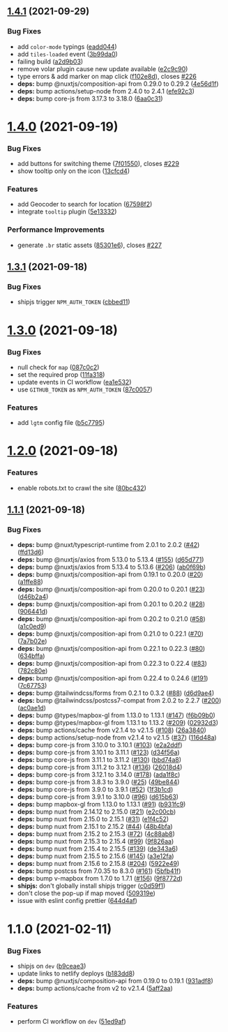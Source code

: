 ## [1.4.1](https://github.com/geoql/expenses/compare/v1.4.0...v1.4.1) (2021-09-29)


### Bug Fixes

* add `color-mode` typings ([eadd044](https://github.com/geoql/expenses/commit/eadd044957e390ee65bfd0b16bc7c09dff59c22f))
* add `tiles-loaded` event ([3b99da0](https://github.com/geoql/expenses/commit/3b99da0b88ef1b6ba863087397b02f59219d9c4a))
* failing build ([a2d9b03](https://github.com/geoql/expenses/commit/a2d9b037f4f2961ebb2350e105f56a63c01b559f))
* remove volar plugin cause new update available ([e2c9c90](https://github.com/geoql/expenses/commit/e2c9c90087007a6d3d2a5b9c673e9bfbfb0e5203))
* type errors & add marker on map click ([f102e8d](https://github.com/geoql/expenses/commit/f102e8dc0d6ef957ae07750ae0666b7953a37f55)), closes [#226](https://github.com/geoql/expenses/issues/226)
* **deps:** bump @nuxtjs/composition-api from 0.29.0 to 0.29.2 ([4e56d1f](https://github.com/geoql/expenses/commit/4e56d1fecb7866f9f6c3b951c9b71d90ab738c34))
* **deps:** bump actions/setup-node from 2.4.0 to 2.4.1 ([efe92c3](https://github.com/geoql/expenses/commit/efe92c3561446a685d4e3d69ef6854d6a8556128))
* **deps:** bump core-js from 3.17.3 to 3.18.0 ([6aa0c31](https://github.com/geoql/expenses/commit/6aa0c313e24c72402d466331d7dfb60600d4ea68))



# [1.4.0](https://github.com/geoql/expenses/compare/v1.3.1...v1.4.0) (2021-09-19)


### Bug Fixes

* add buttons for switching theme ([7f01550](https://github.com/geoql/expenses/commit/7f01550c2576122ad7fac0ceeabfc6e35f673e9f)), closes [#229](https://github.com/geoql/expenses/issues/229)
* show tooltip only on the icon ([13cfcd4](https://github.com/geoql/expenses/commit/13cfcd48af2e34d0d94b59d227a2d0a1d56fad7b))


### Features

* add Geocoder to search for location ([67598f2](https://github.com/geoql/expenses/commit/67598f2db57e5346d884a62b850ce434883d32da))
* integrate `tooltip` plugin ([5e13332](https://github.com/geoql/expenses/commit/5e1333202ea8b468928a290bfbb4c5b9934c49ba))


### Performance Improvements

* generate `.br` static assets ([85301e6](https://github.com/geoql/expenses/commit/85301e6bb5bcfbd59546b6345aff5419abd3d5df)), closes [#227](https://github.com/geoql/expenses/issues/227)



## [1.3.1](https://github.com/geoql/expenses/compare/v1.3.0...v1.3.1) (2021-09-18)


### Bug Fixes

* shipjs trigger `NPM_AUTH_TOKEN` ([cbbed11](https://github.com/geoql/expenses/commit/cbbed115b51101050077c6c03dc3fc82e37af7e0))



# [1.3.0](https://github.com/geoql/expenses/compare/v1.2.0...v1.3.0) (2021-09-18)


### Bug Fixes

* null check for `map` ([087c0c2](https://github.com/geoql/expenses/commit/087c0c2ef5af918dab7f9ba7eadb5be76a490e92))
* set the required prop ([11fa318](https://github.com/geoql/expenses/commit/11fa3181e260b2c8daddcaa7ea44de45aeb59cb7))
* update events in CI workflow ([ea1e532](https://github.com/geoql/expenses/commit/ea1e532649a56327a8559dafddb7579f9f5bfd69))
* use `GITHUB_TOKEN` as `NPM_AUTH_TOKEN` ([87c0057](https://github.com/geoql/expenses/commit/87c0057dc815b33df11df8282c737b8544337c73))


### Features

* add `lgtm` config file ([b5c7795](https://github.com/geoql/expenses/commit/b5c77955cbd08ca9e30a1455131cc9048c00ad23))



# [1.2.0](https://github.com/geoql/expenses/compare/v1.1.1...v1.2.0) (2021-09-18)


### Features

* enable robots.txt to crawl the site ([80bc432](https://github.com/geoql/expenses/commit/80bc432ffeab365bfdd0e95466e3d69e4cc4a4b7))



## [1.1.1](https://github.com/geoql/expenses/compare/v1.1.0...v1.1.1) (2021-09-18)


### Bug Fixes

* **deps:** bump @nuxt/typescript-runtime from 2.0.1 to 2.0.2 ([#42](https://github.com/geoql/expenses/issues/42)) ([ffd13d6](https://github.com/geoql/expenses/commit/ffd13d61d406681c26be1aa1f7a904cb8d1691bd))
* **deps:** bump @nuxtjs/axios from 5.13.0 to 5.13.4 ([#155](https://github.com/geoql/expenses/issues/155)) ([d65d771](https://github.com/geoql/expenses/commit/d65d7717c58a9f8b71049a229369b29f9f9c8269))
* **deps:** bump @nuxtjs/axios from 5.13.4 to 5.13.6 ([#206](https://github.com/geoql/expenses/issues/206)) ([ab0f69b](https://github.com/geoql/expenses/commit/ab0f69b9940afa28940bcc2dec2c53d4c323edb8))
* **deps:** bump @nuxtjs/composition-api from 0.19.1 to 0.20.0 ([#20](https://github.com/geoql/expenses/issues/20)) ([a1ffe88](https://github.com/geoql/expenses/commit/a1ffe88f39e245d91e182c1824aa6242f34983e5))
* **deps:** bump @nuxtjs/composition-api from 0.20.0 to 0.20.1 ([#23](https://github.com/geoql/expenses/issues/23)) ([d46b2a4](https://github.com/geoql/expenses/commit/d46b2a4f8f79ccc6a2ebf26888cf8a0a250d9664))
* **deps:** bump @nuxtjs/composition-api from 0.20.1 to 0.20.2 ([#28](https://github.com/geoql/expenses/issues/28)) ([906441d](https://github.com/geoql/expenses/commit/906441d5709ee5078dc494b4aed3804a3e6e3a68))
* **deps:** bump @nuxtjs/composition-api from 0.20.2 to 0.21.0 ([#58](https://github.com/geoql/expenses/issues/58)) ([a1c0ed9](https://github.com/geoql/expenses/commit/a1c0ed9a5acdc04b99c27e805144078f56cc0ceb))
* **deps:** bump @nuxtjs/composition-api from 0.21.0 to 0.22.1 ([#70](https://github.com/geoql/expenses/issues/70)) ([7a7b02e](https://github.com/geoql/expenses/commit/7a7b02e70ff2b0a046e48eedd0a47e19429330d6))
* **deps:** bump @nuxtjs/composition-api from 0.22.1 to 0.22.3 ([#80](https://github.com/geoql/expenses/issues/80)) ([634bffa](https://github.com/geoql/expenses/commit/634bffaba6ca5720e786b72c4fbce60e54e6ed75))
* **deps:** bump @nuxtjs/composition-api from 0.22.3 to 0.22.4 ([#83](https://github.com/geoql/expenses/issues/83)) ([782c80e](https://github.com/geoql/expenses/commit/782c80e70a357e8b5748d52525dbbc9221be9b34))
* **deps:** bump @nuxtjs/composition-api from 0.22.4 to 0.24.6 ([#191](https://github.com/geoql/expenses/issues/191)) ([7c67753](https://github.com/geoql/expenses/commit/7c67753431682bdb24530301fe103844144fe2ad))
* **deps:** bump @tailwindcss/forms from 0.2.1 to 0.3.2 ([#88](https://github.com/geoql/expenses/issues/88)) ([d6d9ae4](https://github.com/geoql/expenses/commit/d6d9ae467c0083296504805f0aeb4b550312134a))
* **deps:** bump @tailwindcss/postcss7-compat from 2.0.2 to 2.2.7 ([#200](https://github.com/geoql/expenses/issues/200)) ([ac0ae1d](https://github.com/geoql/expenses/commit/ac0ae1dc771403c8d6524e2f388fa4f8d8b9a2a4))
* **deps:** bump @types/mapbox-gl from 1.13.0 to 1.13.1 ([#147](https://github.com/geoql/expenses/issues/147)) ([f6b09b0](https://github.com/geoql/expenses/commit/f6b09b05269a234cfb99c5feccc0164228ee18f3))
* **deps:** bump @types/mapbox-gl from 1.13.1 to 1.13.2 ([#209](https://github.com/geoql/expenses/issues/209)) ([02932d3](https://github.com/geoql/expenses/commit/02932d35e2cacfc5f030123e073c99ae72e19ad4))
* **deps:** bump actions/cache from v2.1.4 to v2.1.5 ([#108](https://github.com/geoql/expenses/issues/108)) ([26a3840](https://github.com/geoql/expenses/commit/26a384087ae81f70fb94ae8a520da91758a67dbd))
* **deps:** bump actions/setup-node from v2.1.4 to v2.1.5 ([#37](https://github.com/geoql/expenses/issues/37)) ([116d48a](https://github.com/geoql/expenses/commit/116d48a65108e1bdae6aa8dc89299025bc26a7fa))
* **deps:** bump core-js from 3.10.0 to 3.10.1 ([#103](https://github.com/geoql/expenses/issues/103)) ([e2a2ddf](https://github.com/geoql/expenses/commit/e2a2ddfc8b25c8868ee2ed7ec0591b62846ece87))
* **deps:** bump core-js from 3.10.1 to 3.11.1 ([#123](https://github.com/geoql/expenses/issues/123)) ([d34f56a](https://github.com/geoql/expenses/commit/d34f56a53206e0c27eb3a0a3db3b17e68842d5bb))
* **deps:** bump core-js from 3.11.1 to 3.11.2 ([#130](https://github.com/geoql/expenses/issues/130)) ([bbd74a8](https://github.com/geoql/expenses/commit/bbd74a80109383a46851c26a8a88aa88f28474f1))
* **deps:** bump core-js from 3.11.2 to 3.12.1 ([#136](https://github.com/geoql/expenses/issues/136)) ([26018d4](https://github.com/geoql/expenses/commit/26018d48b9e31c5037c8db50880b9acf44142965))
* **deps:** bump core-js from 3.12.1 to 3.14.0 ([#178](https://github.com/geoql/expenses/issues/178)) ([ada1f8c](https://github.com/geoql/expenses/commit/ada1f8cb6cbc4271e6bf06563c959a07f45c655d))
* **deps:** bump core-js from 3.8.3 to 3.9.0 ([#25](https://github.com/geoql/expenses/issues/25)) ([49be844](https://github.com/geoql/expenses/commit/49be844c66f000807543472b603ed29710c376bc))
* **deps:** bump core-js from 3.9.0 to 3.9.1 ([#52](https://github.com/geoql/expenses/issues/52)) ([1f3b1cd](https://github.com/geoql/expenses/commit/1f3b1cdf19474676592c4b5607911ada67d404ca))
* **deps:** bump core-js from 3.9.1 to 3.10.0 ([#96](https://github.com/geoql/expenses/issues/96)) ([d615b63](https://github.com/geoql/expenses/commit/d615b63bc071e77f993e2d88638d523d1acc9c55))
* **deps:** bump mapbox-gl from 1.13.0 to 1.13.1 ([#91](https://github.com/geoql/expenses/issues/91)) ([b931fc9](https://github.com/geoql/expenses/commit/b931fc9985c7f40c512b3338cee1b7c04ab6f83c))
* **deps:** bump nuxt from 2.14.12 to 2.15.0 ([#21](https://github.com/geoql/expenses/issues/21)) ([e2c00cb](https://github.com/geoql/expenses/commit/e2c00cbe8c95bce8835e418eef8d6e9b526d467d))
* **deps:** bump nuxt from 2.15.0 to 2.15.1 ([#31](https://github.com/geoql/expenses/issues/31)) ([e1f4c52](https://github.com/geoql/expenses/commit/e1f4c52b7a4f1fb2f66b11dae7984be2e831537a))
* **deps:** bump nuxt from 2.15.1 to 2.15.2 ([#44](https://github.com/geoql/expenses/issues/44)) ([48b4bfa](https://github.com/geoql/expenses/commit/48b4bfa5e5f2178900e7f17ffc34f148c6748723))
* **deps:** bump nuxt from 2.15.2 to 2.15.3 ([#72](https://github.com/geoql/expenses/issues/72)) ([4c88ab8](https://github.com/geoql/expenses/commit/4c88ab8c8641eb311953ade3490cbc82a5020d92))
* **deps:** bump nuxt from 2.15.3 to 2.15.4 ([#99](https://github.com/geoql/expenses/issues/99)) ([9f826aa](https://github.com/geoql/expenses/commit/9f826aa3eeed50c722eac5a3b0db6be9380eb200))
* **deps:** bump nuxt from 2.15.4 to 2.15.5 ([#139](https://github.com/geoql/expenses/issues/139)) ([de343a6](https://github.com/geoql/expenses/commit/de343a6fc3f66190ca3bfb5e48e1461ea369d9e2))
* **deps:** bump nuxt from 2.15.5 to 2.15.6 ([#145](https://github.com/geoql/expenses/issues/145)) ([a3e12fa](https://github.com/geoql/expenses/commit/a3e12fa8fa7bc3aa363136b4fde9fefd8dabb22f))
* **deps:** bump nuxt from 2.15.6 to 2.15.8 ([#204](https://github.com/geoql/expenses/issues/204)) ([5922e49](https://github.com/geoql/expenses/commit/5922e498a369d704950c94f4f93d7093fa7b847f))
* **deps:** bump postcss from 7.0.35 to 8.3.0 ([#161](https://github.com/geoql/expenses/issues/161)) ([5bfb41f](https://github.com/geoql/expenses/commit/5bfb41fe5629e8bfa8c8aa49d247a3c33f3edbaf))
* **deps:** bump v-mapbox from 1.7.0 to 1.7.1 ([#156](https://github.com/geoql/expenses/issues/156)) ([9f8772d](https://github.com/geoql/expenses/commit/9f8772d994959ec461e130a0715dc6d47efee8f4))
* **shipjs:** don't globally install shipjs trigger ([c0d59f1](https://github.com/geoql/expenses/commit/c0d59f10ec15c2851387f80c7fe584a47cc12711))
* don't close the pop-up if map moved ([509319e](https://github.com/geoql/expenses/commit/509319e1459dcc1c608ef5a3efba2d5354162f4a))
* issue with eslint config prettier ([644d4af](https://github.com/geoql/expenses/commit/644d4af41047474bc6f129e908eeb74cfdac0bde))



# 1.1.0 (2021-02-11)


### Bug Fixes

* shipjs on `dev` ([b9ceae3](https://github.com/geoql/expenses/commit/b9ceae332dcda9819d4bd4f2034190937c9fb87e))
* update links to netlify deploys ([b183dd8](https://github.com/geoql/expenses/commit/b183dd8fe532dad7d8861d12f26abdc87e4c9255))
* **deps:** bump @nuxtjs/composition-api from 0.19.0 to 0.19.1 ([931adf8](https://github.com/geoql/expenses/commit/931adf88c810d8ae194e928cfdb04eef223845d1))
* **deps:** bump actions/cache from v2 to v2.1.4 ([5aff2aa](https://github.com/geoql/expenses/commit/5aff2aa5146af0519f91ea781e97a91010355f16))


### Features

* perform CI workflow on `dev` ([51ed9af](https://github.com/geoql/expenses/commit/51ed9af32e71b402cb5147ccbe80beb260e045c4))



